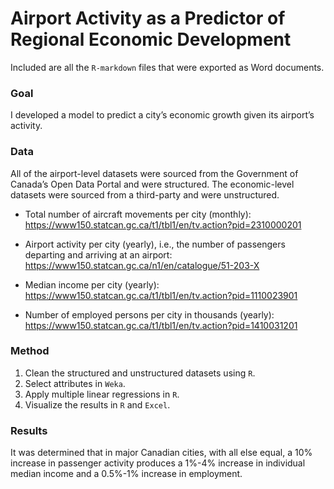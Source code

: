 # Airport Activity as a Predictor of Regional Economic Development

Included are all the `R-markdown` files that were exported as Word documents.

### Goal
I developed a model to predict a city’s economic growth given its airport’s activity.

### Data
All of the airport-level datasets were sourced from the Government of Canada’s Open Data Portal and were structured. The economic-level datasets were sourced from a third-party and were unstructured.

- Total number of aircraft movements per city (monthly):
https://www150.statcan.gc.ca/t1/tbl1/en/tv.action?pid=2310000201

- Airport activity per city (yearly), i.e., the number of passengers departing and arriving at an airport:
https://www150.statcan.gc.ca/n1/en/catalogue/51-203-X

- Median income per city (yearly):
https://www150.statcan.gc.ca/t1/tbl1/en/tv.action?pid=1110023901

- Number of employed persons per city in thousands (yearly):
https://www150.statcan.gc.ca/t1/tbl1/en/tv.action?pid=1410031201


### Method
1. Clean the structured and unstructured datasets using `R`.
2. Select attributes in `Weka`.
3. Apply multiple linear regressions in `R`.
4. Visualize the results in `R` and `Excel`.

### Results
It was determined that in major Canadian cities, with all else equal, a 10% increase in passenger activity produces a 1%-4% increase in individual median income and a 0.5%-1% increase in employment.
